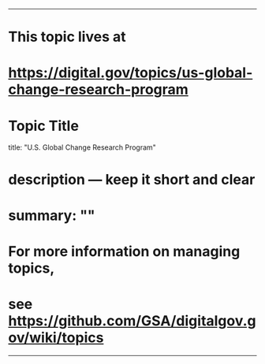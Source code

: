 
---
# This topic lives at
# https://digital.gov/topics/us-global-change-research-program

# Topic Title
title: "U.S. Global Change Research Program"

# description — keep it short and clear
# summary: ""


# For more information on managing topics,
# see https://github.com/GSA/digitalgov.gov/wiki/topics
---